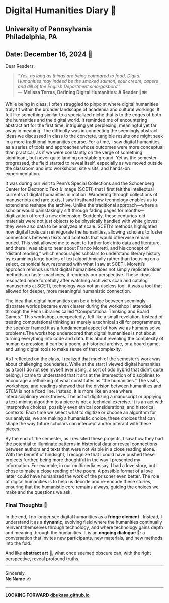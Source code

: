 # Digital Humanities Diary 📖  
University of Pennsylvania  
Philadelphia, PA  
---

**Date:** December 16, 2024 📅  
---

Dear Readers,  

> *“Yes, as long as things are being compared to food, Digital Humanities may indeed be the smoked salmon, sour cream, capers and dill of the English Department smorgasbord.”*  
> — **Melissa Terras, Defining Digital Humanities: A Reader** 🥯🍽️  

While being in class, I often struggled to pinpoint where digital humanities truly fit within the broader landscape of academia and cultural workings. It felt like something similar to a specialized niche that is to the edges of both the humanities and the digital world. It reminded me of encountering abstract art for the first time, intriguing yet perplexing, meaningful yet far away in meaning. The difficulty was in connecting the seemingly abstract ideas we discussed in class to the concrete, tangible results one might seek in a more traditional humanities course. For a time, I saw digital humanities as a series of tools and approaches whose outcomes were more conceptual than practical, as if we were constantly on the verge of something significant, but never quite landing on stable ground. Yet as the semester progressed, the field started to reveal itself, especially as we moved outside the classroom and into workshops, site visits, and hands-on experimentation.

It was during our visit to Penn’s Special Collections and the Schoenberg Center for Electronic Text & Image (SCETI) that I first felt the intellectual currents of digital humanities in motion. Wandering through collections of manuscripts and rare texts, I saw firsthand how technology enables us to extend and reshape the archive. Unlike the traditional approach—where a scholar would painstakingly sift through fading pages for months—digitization offered a new dimension. Suddenly, these centuries-old materials were not just objects to be physically handled with white gloves; they were also data to be analyzed at scale. SCETI’s methods highlighted how digital tools can reinvigorate the humanities, allowing scholars to foster connections between texts and contexts that would otherwise remain buried. 
This visit allowed me to want to further look into data and literature, and there I was able to hear about Franco Moretti, and his concept of “distant reading,” which encourages scholars to understand literary history by examining large bodies of text algorithmically rather than focusing on a select, canonical few, resonated with what I saw at SCETI. Moretti’s approach reminds us that digital humanities does not simply replicate older methods on faster machines; it reorients our perspective. These ideas resonated more forcefully after watching archivists scan and catalog manuscripts at SCETI, technology was not an useless tool, it was a tool that allowed for deeper, more meaningful humanistic connection.

The idea that digital humanities can be a bridge between seemingly disparate worlds became even clearer during the workshop I attended through the Penn Libraries called “Computational Thinking and Board Games.” This workshop, unexpectedly, felt like a small revelation. Instead of treating computational thinking as merely a technical skill for programmers, the speaker framed it as a fundamental aspect of how we as humans solve problems.The workshop underscored that digital humanities is not about turning everything into code and data. It is about revealing the complexity of human expression; it can be a poem, a historical archive, or a board game, and using digital tools to make sense of that complexity.

As I reflected on the class, I realized that much of the semester’s work was about challenging boundaries. While at the start I viewed digital humanities as a tool I do not see myself ever using, a sort of odd hybrid that didn’t quite belong, I came to understand that it sits at the intersection of disciplines to encourage a rethinking of what constitutes as “the humanities.” The visits, workshops, and readings showed that the division between humanities and STEM is not a fixed line. Instead, it is more like an area where interdisciplinary work thrives. The act of digitizing a manuscript or applying a text-mining algorithm to a piece is not a technical exercise. It is an act with interpretive choices, possibly even ethical considerations, and historical contexts. Each time we select what to digitize or choose an algorithm for our analysis, we are making a humanistic choice, these choices that can shape the way future scholars can intercept and/or interact with these pieces.

By the end of the semester, as I revisited these projects, I saw how they had the potential to illuminate patterns in historical data or reveal connections between authors and texts that were not visible in a close reading alone. With the benefit of hindsight, I recognize that I could have pushed these projects further, being more thoughtful in the way I presented my information. For example, in our multimedia essay, I had a love story, but I chose to make a close reading of the poem. A possible format of a love letter could have humanized the work of the prisoner even better. The role of digital humanities is to help us decode and re-encode these stories, ensuring that the humanistic core remains always, guiding the choices we make and the questions we ask.

### Final Thoughts 🌟  

In the end, I no longer see digital humanities as a **fringe element** . Instead, I understand it as a **dynamic**, evolving field where the humanities continually reinvent themselves through technology, and where technology gains depth and meaning through the humanities. It is an **ongoing dialogue** 🔄: a conversation that invites new participants, new materials, and new methods into the fold.  

And like **abstract art** 🎨, what once seemed obscure can, with the right perspective, reveal profound truths.  

---

Sincerely,  
**No Name** ✍️  

---

**LOOKING FORWARD**
[**dbukasa.github.io**](Lookingfoward.md)
